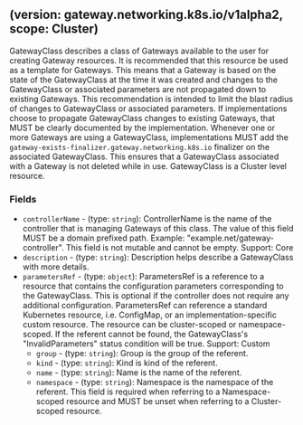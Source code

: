 
##  (version: gateway.networking.k8s.io/v1alpha2, scope: Cluster)

GatewayClass describes a class of Gateways available to the user for creating Gateway resources. 
 It is recommended that this resource be used as a template for Gateways. This means that a Gateway is based on the state of the GatewayClass at the time it was created and changes to the GatewayClass or associated parameters are not propagated down to existing Gateways. This recommendation is intended to limit the blast radius of changes to GatewayClass or associated parameters. If implementations choose to propagate GatewayClass changes to existing Gateways, that MUST be clearly documented by the implementation. 
 Whenever one or more Gateways are using a GatewayClass, implementations MUST add the `gateway-exists-finalizer.gateway.networking.k8s.io` finalizer on the associated GatewayClass. This ensures that a GatewayClass associated with a Gateway is not deleted while in use. 
 GatewayClass is a Cluster level resource.

### Fields
- `controllerName` - (type: `string`): ControllerName is the name of the controller that is managing Gateways of this class. The value of this field MUST be a domain prefixed path.  Example: "example.net/gateway-controller".  This field is not mutable and cannot be empty.  Support: Core
- `description` - (type: `string`): Description helps describe a GatewayClass with more details.
- `parametersRef` - (type: `object`): ParametersRef is a reference to a resource that contains the configuration parameters corresponding to the GatewayClass. This is optional if the controller does not require any additional configuration.  ParametersRef can reference a standard Kubernetes resource, i.e. ConfigMap, or an implementation-specific custom resource. The resource can be cluster-scoped or namespace-scoped.  If the referent cannot be found, the GatewayClass's "InvalidParameters" status condition will be true.  Support: Custom
	- `group` - (type: `string`): Group is the group of the referent.
	- `kind` - (type: `string`): Kind is kind of the referent.
	- `name` - (type: `string`): Name is the name of the referent.
	- `namespace` - (type: `string`): Namespace is the namespace of the referent. This field is required when referring to a Namespace-scoped resource and MUST be unset when referring to a Cluster-scoped resource.